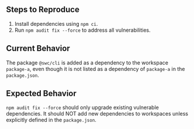 ## Steps to Reproduce

1. Install dependencies using `npm ci`.
2. Run `npm audit fix --force` to address all vulnerabilities.

## Current Behavior

The package `@swc/cli` is added as a dependency to the workspace `package-a`, even though it is not listed as a dependency of `package-a` in the `package.json`.

## Expected Behavior

`npm audit fix --force` should only upgrade existing vulnerable dependencies. It should NOT add new dependencies to workspaces unless explicitly defined in the `package.json`.
